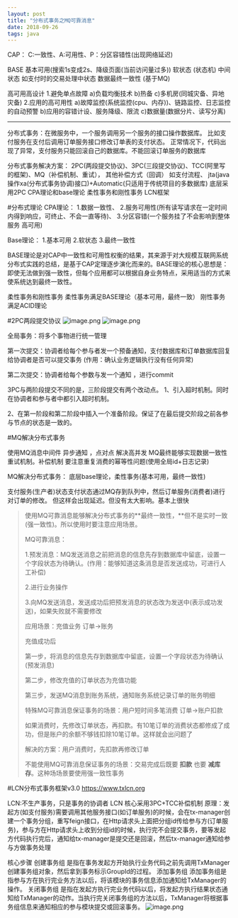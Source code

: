```yaml
---
layout: post
title: "分布式事务之MQ可靠消息"
date: 2018-09-26
tags: java
---
```


CAP：
C:一致性、A:可用性、P：分区容错性(出现网络延迟)

BASE
基本可用(搜索1s变成2s、降级页面(当前访问量过多))
软状态 (状态机) 中间状态 如支付时的交易处理中状态
数据最终一致性 (基于MQ)


高可用高设计
1.避免单点故障
  a)负载均衡技术
  b)热备
  c)多机房(同城灾备、异地灾备)
2.应用的高可用性
  a)故障监控(系统监控(cpu、内存))、链路监控、日志监控   的自动预警
  b)应用的容错计设、服务降级、限流
  c)数据量(数据分片、读写分离)

----------------------------------------------------------
分布式事务：在微服务中，一个服务调用另一个服务的接口操作数据库。
比如支付服务在支付后调用订单服务接口修改订单表的支付状态。
正常情况下，代码出现了异常，支付服务只能回滚自己的数据库。不能回滚订单服务的数据库


分布式事务解决方案：
2PC(两段提交协议)、3PC(三段提交协议)、TCC(阿里写的框架)、MQ（补偿机制、重试），
其他补偿方式（回调） 如支付流程、
jta(java操作xa(分布式事务协调)接口)+Automatic(只适用于传统项目的多数据库)         底层采用2PC
CPA理论和base理论 柔性事务和刚性事务
LCN框架

#分布式理论
CPA理论：
1.数据一致性、
2.服务可用性(所有读写请求在一定时间内得到响应，可终止、不会一直等待)、
3.分区容错(一个服务挂了不会影响到整体服务  高可用)


Base理论：
1.基本可用
2.软状态
3.最终一致性

BASE理论是对CAP中一致性和可用性权衡的结果，其来源于对大规模互联网系统分布式实践的总结，是基于CAP定理逐步演化而来的。BASE理论的核心思想是：即使无法做到强一致性，但每个应用都可以根据自身业务特点，采用适当的方式来使系统达到最终一致性。


柔性事务和刚性事务
柔性事务满足BASE理论（基本可用，最终一致）
刚性事务满足ACID理论

#2PC两段提交协议
![image.png](https://upload-images.jianshu.io/upload_images/14890912-083207a5a81c4477.png?imageMogr2/auto-orient/strip%7CimageView2/2/w/1240)
![image.png](https://upload-images.jianshu.io/upload_images/14890912-1820b40413be514f.png?imageMogr2/auto-orient/strip%7CimageView2/2/w/1240)


全局事务：将多个事物进行统一管理

第一次提交：协调者给每个参与者发一个预备通知，支付数据库和订单数据库回复给协调者是否可以提交事务
(作用：确认业务逻辑执行没有任何异常)

第二次提交：协调者给每个参数与发一个通知 ，进行commit



3PC与两阶段提交不同的是，三阶段提交有两个改动点。
1、引入超时机制。同时在协调者和参与者中都引入超时机制。

2、在第一阶段和第二阶段中插入一个准备阶段。保证了在最后提交阶段之前各参与节点的状态是一致的。


#MQ解决分布式事务

使用MQ消息中间件 异步通知 ，点对点 解决高并发
MQ最终能够实现数据一致性 重试机制。补偿机制   要注意重复消费的幂等性问题(使用全局id+日志记录)


MQ解决分布式事务：  底层base理论，柔性事务(基本可用，最终一致性)

支付服务(生产者)状态支付状态通过MQ存到队列中，然后订单服务(消费者)进行对订单的修改。
但这样会出现延迟。但没有太大影响。基本上很快

>
>
>使用MQ可靠消息能够解决分布式事务的**最终一致性，**但不是实时一致(强一致性)。所以使用时要注意应用场景。
>
>MQ可靠消息：
>
>1.预发消息：MQ发送消息之前把消息的信息先存到数据库中留底，设置一个字段状态为待确认。(作用：能够知道这条消息是否发送成功，可进行人工补偿)
>
>2.进行业务操作
>
>3.向MQ发送消息，发送成功后把预发消息的状态改为发送中(表示成功发送)，如果失败就不需要修改
>
>应用场景：充值业务  订单->账务
>
>充值成功后
>
>第一步，将消息的信息先存到数据库中留底，设置一个字段状态为待确认(预发消息)
>
>第二步，修改充值的订单状态为充值功能
>
>第三步，发送MQ消息到账务系统，通知账务系统记录订单的账务明细
>
>
>
>特殊MQ可靠消息保证事务的场景：用户短时间多笔消费  订单->账户扣款
>
>如果消费时，先修改订单状态，再扣款。有10笔订单的消费状态都修成了成功，但是账户的余额不够钱扣除10笔订单。这样就会出问题了
>
>解决的方案：用户消费时，先扣款再修改订单
>
>不能使用MQ可靠消息保证事务的场景：交易完成后既要 **扣款** 也要 **减库存**。这种场场景要使用强一致性事务





#LCN分布式事务框架v3.0   https://www.txlcn.org

LCN:不生产事务，只是事务的协调者   LCN 核心采用3PC+TCC补偿机制
原理：发起方(如支付服务)需要调用其他服务接口(如订单服务)的时候，会在tx-manager创建一个事务分组，重写feign接口，在Http请求头上面把分组id传给参与方(订单服务)，参与方在Http请求头上收到分组id的时候，执行完不会提交事务，要等发起方代码执行完后，通知给tx-manager是提交还是回滚，然后tx-manager通知给参与方做事务处理

核心步骤
创建事务组
是指在事务发起方开始执行业务代码之前先调用TxManager创建事务组对象，然后拿到事务标示GroupId的过程。
添加事务组
添加事务组是指参与方在执行完业务方法以后，将该模块的事务信息添加通知给TxManager的操作。
关闭事务组
是指在发起方执行完业务代码以后，将发起方执行结果状态通知给TxManager的动作。当执行完关闭事务组的方法以后，TxManager将根据事务组信息来通知相应的参与模块提交或回滚事务。
![image.png](https://upload-images.jianshu.io/upload_images/14890912-74b586cd09e7bcbe.png?imageMogr2/auto-orient/strip%7CimageView2/2/w/1240)